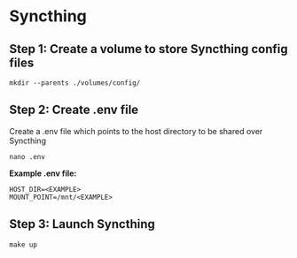 # Syncthing


## Step 1: Create a volume to store Syncthing config files

```
mkdir --parents ./volumes/config/
```

## Step 2: Create .env file

Create a .env file which points to the host directory to be shared over Syncthing

```
nano .env
```

**Example .env file:**
```
HOST_DIR=<EXAMPLE>
MOUNT_POINT=/mnt/<EXAMPLE>
```

## Step 3: Launch Syncthing

```
make up
```
